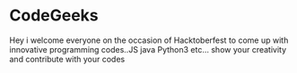 # CodeGeeks
Hey i welcome everyone on the occasion of Hacktoberfest to come up with innovative programming codes..JS java Python3 etc... show your creativity and contribute with your codes
